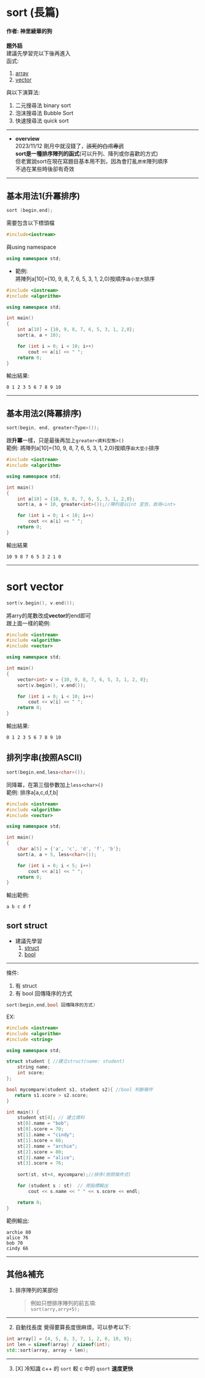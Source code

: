 # sort (長篇)

#### 作者: 神里綾華的狗
**題外話**  
建議先學習完以下後再進入  
函式:  
1. [array](https://github.com/archie0732/c-library/blob/main/array/array.md)
2. [vector](https://github.com/archie0732/c-library/blob/main/array/vector/README.md)

與以下演算法:
1. 二元搜尋法 binary sort
2. 泡沫搜尋法 Bubble Sort
3. 快速搜尋法 quick sort
***
* **overview**  
  2023/11/12 剛月中就沒錢了，~~該死的白朮專武~~   
  **sort是一種排序陣列的函式**(可以升列、降列或你喜歡的方式)   
  但老實說sort在現在寫題目基本用不到，因為會打亂`原來`陣列順序  
  不過在某些時後卻有奇效
***
## 基本用法1(升冪排序)
```cpp
sort (begin,end);
```
需要包含以下標頭檔
```cpp
#include<iostream>
```
與using namespace 
```cpp
using namespace std;
```
* 範例:  
將陣列a[10]={10, 9, 8, 7, 6, 5, 3, 1, 2,0}按順序`由小至大`排序
```cpp
#include <iostream>
#include <algorithm>

using namespace std;

int main()
{
    int a[10] = {10, 9, 8, 7, 6, 5, 3, 1, 2,0};
    sort(a, a + 10);

    for (int i = 0; i < 10; i++)
        cout << a[i] << " ";
    return 0;
}
```
輸出結果:
```
0 1 2 3 5 6 7 8 9 10
```
***
## 基本用法2(降冪排序)
```cpp
sort(begin, end, greater<Type>());
```
跟**升冪**一樣，只是最後再加上```greater<資料型態>()```  
範例:
將陣列a[10]={10, 9, 8, 7, 6, 5, 3, 1, 2,0}按順序`由大至小`排序  
```cpp
#include <iostream>
#include <algorithm>

using namespace std;

int main()
{
    int a[10] = {10, 9, 8, 7, 6, 5, 3, 1, 2,0};
    sort(a, a + 10, greater<int>());//陣列是以int 宣告，故用<int>

    for (int i = 0; i < 10; i++)
        cout << a[i] << " ";
    return 0;
}
```
輸出結果
```
10 9 8 7 6 5 3 2 1 0
```

***

# sort vector
```cpp
sort(v.begin(), v.end());
```
將arry的尾數改成**vector**的end即可  
跟上面一樣的範例:
```cpp
#include <iostream>
#include <algorithm>
#include <vector>

using namespace std;

int main()
{
    vector<int> v = {10, 9, 8, 7, 6, 5, 3, 1, 2, 0};
    sort(v.begin(), v.end());

    for (int i = 0; i < 10; i++)
        cout << v[i] << " ";
    return 0;
}
```
輸出結果:
```
0 1 2 3 5 6 7 8 9 10
```
## 排列字串(按照ASCII)
```cpp
sort(begin,end,less<char>());
```
同降冪，在第三個參數加上```less<char>()```  
範例:
排序a[a,c,d,f,b]  
```cpp
#include <iostream>
#include <algorithm>
#include <vector>

using namespace std;

int main()
{
    char a[5] = {'a', 'c', 'd', 'f', 'b'};
    sort(a, a + 5, less<char>());

    for (int i = 0; i < 5; i++)
        cout << a[i] << " ";
    return 0;
}
```
輸出範例:
```
a b c d f
```

## sort struct
* 建議先學習
  1. [struct]()
  2. [bool](https://www.delftstack.com/zh-tw/howto/cpp/boolean-function-cpp/) 

***

條件:
1. 有 struct
2. 有 bool  回傳降序的方式

```cpp
sort(begin,end,bool 回傳降序的方式)
```

EX: 

```cpp
#include <iostream>
#include <algorithm>
#include <string>

using namespace std;

struct student { //建立struct(name: student)
    string name;
    int score;	
};

bool mycompare(student s1, student s2){ //bool 判斷條件
   return s1.score > s2.score;
}

int main() {
    student st[4]; // 建立資料
    st[0].name = "bob";
    st[0].score = 70;
    st[1].name = "cindy";
    st[1].score = 66;
    st[2].name = "archie";
    st[2].score = 80;
    st[3].name = "alice";
    st[3].score = 76;
    
    sort(st, st+4, mycompare);//排序(依照條件式)

    for (student s : st)  // 用指標輸出
        cout << s.name << " " << s.score << endl;

    return 0;
}
```
範例輸出:
```
archie 80
alice 76
bob 70
cindy 66
```
***
## 其他&補充
1. 排序陣列的某部份
   >例如只想排序陣列的前五項:  
   >```sort(arry,arry+5);```
***
2. 自動找長度
   覺得要算長度很麻煩，可以參考以下:
```cpp
int array[] = {4, 5, 8, 3, 7, 1, 2, 6, 10, 9};
int len = sizeof(array) / sizeof(int);
std::sort(array, array + len);
```
***
3. [X] 冷知識 c++ 的 `sort` 較 c 中的 `qsort` **速度更快**
